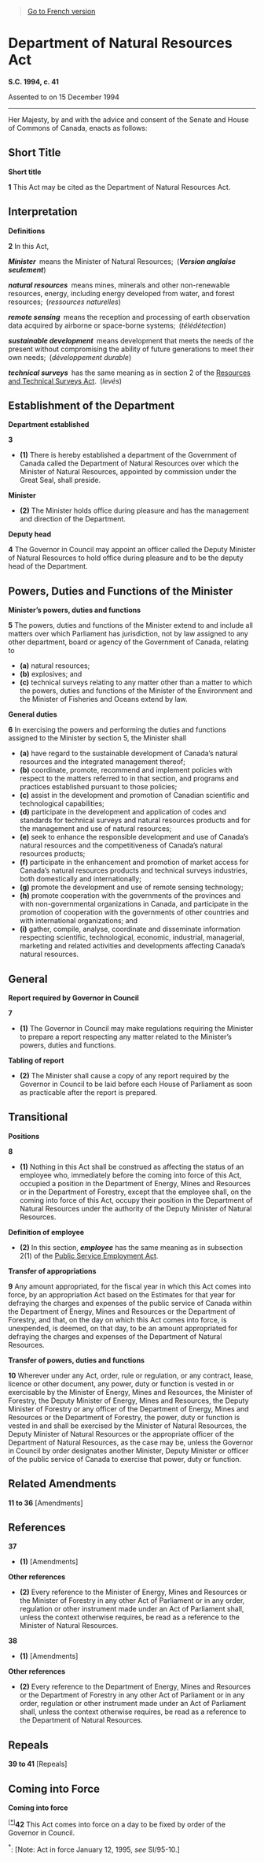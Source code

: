 > [Go to French version](/fr/Lois/Lois%20du%20Canada/1994/ch.%2041.md)

# Department of Natural Resources Act

**S.C. 1994, c. 41**


Assented to on 15 December 1994

----------



Her Majesty, by and with the advice and consent of the Senate and House of Commons of Canada, enacts as follows:






## Short Title



**Short title**

**1** This Act may be cited as the Department of Natural Resources Act.




## Interpretation



**Definitions**

**2** In this Act,

***Minister*** means the Minister of Natural Resources; (***Version anglaise seulement***)

***natural resources*** means mines, minerals and other non-renewable resources, energy, including energy developed from water, and forest resources; (*ressources naturelles*)

***remote sensing*** means the reception and processing of earth observation data acquired by airborne or space-borne systems; (*télédétection*)

***sustainable development*** means development that meets the needs of the present without compromising the ability of future generations to meet their own needs; (*développement durable*)

***technical surveys*** has the same meaning as in section 2 of the [Resources and Technical Surveys Act](/en/Acts/Revised%20Statutes%20of%20Canada/R/R-7.md). (*levés*)




## Establishment of the Department



**Department established**

**3** 

- **(1)** There is hereby established a department of the Government of Canada called the Department of Natural Resources over which the Minister of Natural Resources, appointed by commission under the Great Seal, shall preside.

**Minister**

- **(2)** The Minister holds office during pleasure and has the management and direction of the Department.




**Deputy head**

**4** The Governor in Council may appoint an officer called the Deputy Minister of Natural Resources to hold office during pleasure and to be the deputy head of the Department.




## Powers, Duties and Functions of the Minister



**Minister’s powers, duties and functions**

**5** The powers, duties and functions of the Minister extend to and include all matters over which Parliament has jurisdiction, not by law assigned to any other department, board or agency of the Government of Canada, relating to
- **(a)** natural resources;
- **(b)** explosives; and
- **(c)** technical surveys relating to any matter other than a matter to which the powers, duties and functions of the Minister of the Environment and the Minister of Fisheries and Oceans extend by law.




**General duties**

**6** In exercising the powers and performing the duties and functions assigned to the Minister by section 5, the Minister shall
- **(a)** have regard to the sustainable development of Canada’s natural resources and the integrated management thereof;
- **(b)** coordinate, promote, recommend and implement policies with respect to the matters referred to in that section, and programs and practices established pursuant to those policies;
- **(c)** assist in the development and promotion of Canadian scientific and technological capabilities;
- **(d)** participate in the development and application of codes and standards for technical surveys and natural resources products and for the management and use of natural resources;
- **(e)** seek to enhance the responsible development and use of Canada’s natural resources and the competitiveness of Canada’s natural resources products;
- **(f)** participate in the enhancement and promotion of market access for Canada’s natural resources products and technical surveys industries, both domestically and internationally;
- **(g)** promote the development and use of remote sensing technology;
- **(h)** promote cooperation with the governments of the provinces and with non-governmental organizations in Canada, and participate in the promotion of cooperation with the governments of other countries and with international organizations; and
- **(i)** gather, compile, analyse, coordinate and disseminate information respecting scientific, technological, economic, industrial, managerial, marketing and related activities and developments affecting Canada’s natural resources.




## General



**Report required by Governor in Council**

**7** 

- **(1)** The Governor in Council may make regulations requiring the Minister to prepare a report respecting any matter related to the Minister’s powers, duties and functions.

**Tabling of report**

- **(2)** The Minister shall cause a copy of any report required by the Governor in Council to be laid before each House of Parliament as soon as practicable after the report is prepared.




## Transitional



**Positions**

**8** 

- **(1)** Nothing in this Act shall be construed as affecting the status of an employee who, immediately before the coming into force of this Act, occupied a position in the Department of Energy, Mines and Resources or in the Department of Forestry, except that the employee shall, on the coming into force of this Act, occupy their position in the Department of Natural Resources under the authority of the Deputy Minister of Natural Resources.

**Definition of employee**

- **(2)** In this section, ***employee*** has the same meaning as in subsection 2(1) of the [Public Service Employment Act](/en/Acts/Statutes%20of%20Canada/2003/c.%2022,%20ss.%2012,%2013%20.md).




**Transfer of appropriations**

**9** Any amount appropriated, for the fiscal year in which this Act comes into force, by an appropriation Act based on the Estimates for that year for defraying the charges and expenses of the public service of Canada within the Department of Energy, Mines and Resources or the Department of Forestry, and that, on the day on which this Act comes into force, is unexpended, is deemed, on that day, to be an amount appropriated for defraying the charges and expenses of the Department of Natural Resources.




**Transfer of powers, duties and functions**

**10** Wherever under any Act, order, rule or regulation, or any contract, lease, licence or other document, any power, duty or function is vested in or exercisable by the Minister of Energy, Mines and Resources, the Minister of Forestry, the Deputy Minister of Energy, Mines and Resources, the Deputy Minister of Forestry or any officer of the Department of Energy, Mines and Resources or the Department of Forestry, the power, duty or function is vested in and shall be exercised by the Minister of Natural Resources, the Deputy Minister of Natural Resources or the appropriate officer of the Department of Natural Resources, as the case may be, unless the Governor in Council by order designates another Minister, Deputy Minister or officer of the public service of Canada to exercise that power, duty or function.




## Related Amendments


**11 to 36** [Amendments]




## References


**37** 

- **(1)** [Amendments]

**Other references**

- **(2)** Every reference to the Minister of Energy, Mines and Resources or the Minister of Forestry in any other Act of Parliament or in any order, regulation or other instrument made under an Act of Parliament shall, unless the context otherwise requires, be read as a reference to the Minister of Natural Resources.



**38** 

- **(1)** [Amendments]

**Other references**

- **(2)** Every reference to the Department of Energy, Mines and Resources or the Department of Forestry in any other Act of Parliament or in any order, regulation or other instrument made under an Act of Parliament shall, unless the context otherwise requires, be read as a reference to the Department of Natural Resources.




## Repeals


**39 to 41** [Repeals]




## Coming into Force



**Coming into force**

<sup><a href='#N-20.8_en_1'>[*]</a></sup>**42** This Act comes into force on a day to be fixed by order of the Governor in Council.

<a name='N-20.8_en_1'><sup>*</sup></a>: [Note: Act in force January 12, 1995, *see* SI/95-10.]<br />


